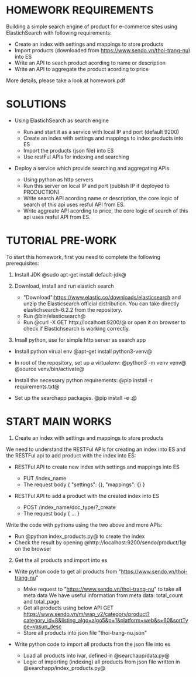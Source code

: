 HOMEWORK REQUIREMENTS
=====================

Building a simple search engine of product for e-commerce
sites using ElastichSearch with following requirements:

- Create an index with settings and mappings to store products
- Import products (downloaded from https://www.sendo.vn/thoi-trang-nu) into ES
- Write an API to seach product acording to name or description
- Write an API to aggregate the product acording to price

More details, please take a look at homework.pdf

SOLUTIONS
=========

- Using ElastichSearch as search engine

  * Run and start it as a service with local IP and port (default 9200)
  * Create an index with settings and mappings to index products into ES
  * Import the products (json file) into ES
  * Use restFul APIs for indexing and searching

- Deploy a service which provide searching and aggregating APIs
  
  * Using python as http servers
  * Run this server on local IP and port
    (publish IP if deployed to PRODUCTION)
  * Write search API acording name or description, the core logic
    of search of this api uses resful API from ES.
  * Write aggreate API acording to price, the core logic of search
    of this api uses resful API from ES.

TUTORIAL PRE-WORK
=================

To start this homework, first you need to complete the following
prerequisites:

1. Install JDK
   @sudo apt-get install default-jdk@

2. Download, install and run elastich search

	* "Download":https://www.elastic.co/downloads/elasticsearch and
	  unzip the Elasticsearch official distribution.
    You can take directly elastichsearch-6.2.2 from the repository.
	* Run @bin/elasticsearch@
	* Run @curl -X GET http://localhost:9200/@ or open it on browser to check if
    Elastichsearch is working correctly.

3. Insall python, use for simple http server as search app

  * Install python virual env
    @apt-get install python3-venv@

  * In root of the repository, set up a virtualenv:
    @python3 -m venv venv@
    @source venv/bin/activate@

  * Install the necessary python requirements:
    @pip install -r requirements.txt@

  * Set up the searchapp packages.
    @pip install -e .@

START MAIN WORKS
================

1. Create an index with settings and mappings to store products

  We need to understand the RESTFul APIs for creating an index into ES
  and the RESTFul api to add product with the index into ES:

  - RESTFul API to create new index with settings and mappings into ES

    * PUT /index_name
    * The request body
      {
        "settings": {},
        "mappings": {}
      }

  - RESTFul API to add a product with the created index into ES

    * POST /index_name/doc_type/?_create
    * The request body
      {
        ...
      }

  Write the code with pythons using the two above and more APIs:

  - Run @python index_products.py@ to create the index
  - Check the result by opening @http://localhost:9200/sendo/product/1@ on
    the browser

2. Get the all products and import into es

- Write python code to get all products from "https://www.sendo.vn/thoi-trang-nu"

  * Make request to "https://www.sendo.vn/thoi-trang-nu" to take all meta data
    We have useful information from meta data: total_count and total_page
  * Get all products using below API
    GET https://www.sendo.vn/m/wap_v2/category/product?category_id=8&listing_algo=algo5&p=1&platform=web&s=60&sortType=vasup_desc
  * Store all products into json file "thoi-trang-nu.json"
  
- Write python code to import all products fron the json file into es

  * Load all products into ivar, defined in @searchapp/data.py@
  * Logic of importing (indexing) all products from json file written in @searchapp/index_products.py@
